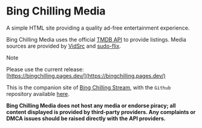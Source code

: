 # Bing Chilling Media
A simple HTML site providing a quality ad-free entertainment experience.

Bing Chilling Media uses the official [TMDB API](https://developer.themoviedb.org/) to provide listings. Media sources are provided by [VidSrc](https://vidsrc.pro/) and [sudo-flix](https://sudo-flix.lol/).

>[!NOTE]
>Please use the current release:<br>
[https://bingchilling.pages.dev/](https://bingchilling.pages.dev/)

This is the companion site of [Bing Chilling Stream](https://bingchillingstream.pages.dev/), with the ``Github`` repository available [here](https://github.com/Kerrawesome/bingchilling.stream/). 

**Bing Chilling Media does not host any media or endorse piracy; all content displayed is provided by third-party providers. Any complaints or DMCA issues should be raised directly with the API providers.**


